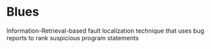 # Blues
Information-Retrieval-based fault localization technique that uses bug reports to rank suspicious program statements
